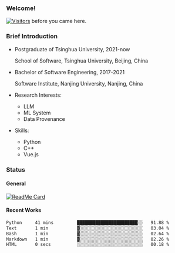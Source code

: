 ### Welcome!

[![Visitors](https://visitor-badge.laobi.icu/badge?page_id=HermitSun.HermitSun)]() before you came here.

### Brief Introduction

- Postgraduate of Tsinghua University, 2021-now
  
  School of Software, Tsinghua University, Beijing, China

- Bachelor of Software Engineering, 2017-2021
  
  Software Institute, Nanjing University, Nanjing, China

- Research Interests:
  - LLM
  - ML System
  - Data Provenance

- Skills:
  - Python
  - C++
  - Vue.js

### Status

#### General

[![ReadMe Card](https://github-readme-stats.hermitsun.vercel.app/api?username=HermitSun&count_private=true&show_icons=true)]()

#### Recent Works

<!--START_SECTION:waka-->

```txt
Python     41 mins         ███████████████████████░░   91.88 %
Text       1 min           ▓░░░░░░░░░░░░░░░░░░░░░░░░   03.04 %
Bash       1 min           ▓░░░░░░░░░░░░░░░░░░░░░░░░   02.64 %
Markdown   1 min           ▓░░░░░░░░░░░░░░░░░░░░░░░░   02.26 %
HTML       0 secs          ░░░░░░░░░░░░░░░░░░░░░░░░░   00.18 %
```

<!--END_SECTION:waka-->
